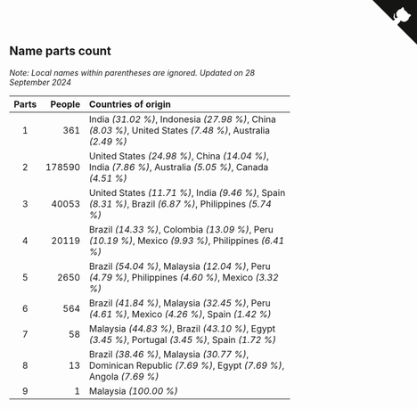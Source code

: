 ## Name parts count

*Note: Local names within parentheses are ignored.*
*Updated on 28 September 2024*

| Parts | People | Countries of origin |
| :--: | ---: | :--- |
| 1 | 361 | India *(31.02 %)*, Indonesia *(27.98 %)*, China *(8.03 %)*, United States *(7.48 %)*, Australia *(2.49 %)* |
| 2 | 178590 | United States *(24.98 %)*, China *(14.04 %)*, India *(7.86 %)*, Australia *(5.05 %)*, Canada *(4.51 %)* |
| 3 | 40053 | United States *(11.71 %)*, India *(9.46 %)*, Spain *(8.31 %)*, Brazil *(6.87 %)*, Philippines *(5.74 %)* |
| 4 | 20119 | Brazil *(14.33 %)*, Colombia *(13.09 %)*, Peru *(10.19 %)*, Mexico *(9.93 %)*, Philippines *(6.41 %)* |
| 5 | 2650 | Brazil *(54.04 %)*, Malaysia *(12.04 %)*, Peru *(4.79 %)*, Philippines *(4.60 %)*, Mexico *(3.32 %)* |
| 6 | 564 | Brazil *(41.84 %)*, Malaysia *(32.45 %)*, Peru *(4.61 %)*, Mexico *(4.26 %)*, Spain *(1.42 %)* |
| 7 | 58 | Malaysia *(44.83 %)*, Brazil *(43.10 %)*, Egypt *(3.45 %)*, Portugal *(3.45 %)*, Spain *(1.72 %)* |
| 8 | 13 | Brazil *(38.46 %)*, Malaysia *(30.77 %)*, Dominican Republic *(7.69 %)*, Egypt *(7.69 %)*, Angola *(7.69 %)* |
| 9 | 1 | Malaysia *(100.00 %)* |


<a href="https://github.com/JustinTimeCuber/wca_statistics" class="github-corner" aria-label="View source on Github"><svg width="80" height="80" viewBox="0 0 250 250" style="fill:#151513; color:#fff; position: absolute; top: 0; border: 0; right: 0;" aria-hidden="true"><path d="M0,0 L115,115 L130,115 L142,142 L250,250 L250,0 Z"></path><path d="M128.3,109.0 C113.8,99.7 119.0,89.6 119.0,89.6 C122.0,82.7 120.5,78.6 120.5,78.6 C119.2,72.0 123.4,76.3 123.4,76.3 C127.3,80.9 125.5,87.3 125.5,87.3 C122.9,97.6 130.6,101.9 134.4,103.2" fill="currentColor" style="transform-origin: 130px 106px;" class="octo-arm"></path><path d="M115.0,115.0 C114.9,115.1 118.7,116.5 119.8,115.4 L133.7,101.6 C136.9,99.2 139.9,98.4 142.2,98.6 C133.8,88.0 127.5,74.4 143.8,58.0 C148.5,53.4 154.0,51.2 159.7,51.0 C160.3,49.4 163.2,43.6 171.4,40.1 C171.4,40.1 176.1,42.5 178.8,56.2 C183.1,58.6 187.2,61.8 190.9,65.4 C194.5,69.0 197.7,73.2 200.1,77.6 C213.8,80.2 216.3,84.9 216.3,84.9 C212.7,93.1 206.9,96.0 205.4,96.6 C205.1,102.4 203.0,107.8 198.3,112.5 C181.9,128.9 168.3,122.5 157.7,114.1 C157.9,116.9 156.7,120.9 152.7,124.9 L141.0,136.5 C139.8,137.7 141.6,141.9 141.8,141.8 Z" fill="currentColor" class="octo-body"></path></svg></a><style>.github-corner:hover .octo-arm{animation:octocat-wave 560ms ease-in-out}@keyframes octocat-wave{0%,100%{transform:rotate(0)}20%,60%{transform:rotate(-25deg)}40%,80%{transform:rotate(10deg)}}@media (max-width:500px){.github-corner:hover .octo-arm{animation:none}.github-corner .octo-arm{animation:octocat-wave 560ms ease-in-out}}</style>
